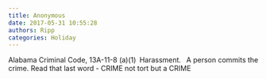 ```yaml
---
title: Anonymous
date: 2017-05-31 10:55:28
authors: Ripp
categories: Holiday
---
```


 Alabama Criminal Code, 13A-11-8 (a)(1) Harassment.  A person commits the crime. Read that last word - CRIME not tort but a CRIME